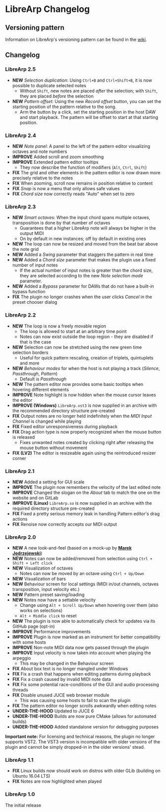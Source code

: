 # LibreArp Changelog

## Versioning pattern

Information on LibreArp's versioning pattern can be found
in the [wiki](https://gitlab.com/LibreArp/LibreArp/wikis/versioning-pattern).

## Changelog

### LibreArp 2.5

* **NEW** *Selection duplication*: Using `Ctrl+B` and `Ctrl+Shift+B`, it is now possible to duplicate selected notes
  * Without `Shift`, new notes are placed *after* the selection; with `Shift`, they are placed *before* the selection
* **NEW** *Pattern offset*: Using the new *Record offset* button, you can set the starting position of the pattern
  relative to the song.
  * Arm the button by a click, set the starting position in the host DAW and start playback. The pattern will be offset
    to start at that starting position.

### LibreArp 2.4

* **NEW** *Note panel*: A panel to the left of the pattern editor visualizing octaves and note numbers
* **IMPROVE** Added scroll and zoom smoothing
* **IMPROVE** Extended pattern editor tooltips
  * They now describe the function of modifiers (`Alt`, `Ctrl`, `Shift`)
* **FIX** The grid and other elements in the pattern editor is now drawn more precisely relative to the notes
* **FIX** When zooming, scroll now remains in position relative to content
* **FIX** *Snap* is now a menu that only allows safe values
* **FIX** *Chord size* now correctly reads "Auto" when set to zero

### LibreArp 2.3

* **NEW** *Smart octaves*: When the input chord spans multiple octaves, transposition is done by that number of octaves
  * Guarantees that a higher LibreArp note will always be higher in the output MIDI
  * On by default in new instances; off by default in existing ones
* **NEW** The loop can now be resized and moved from the beat bar above the note grid
* **NEW** Added a *Swing* parameter that staggers the pattern in real time
* **NEW** Added a *Chord size* parameter that makes the plugin use a fixed number of input notes
  * If the actual number of input notes is greater than the chord size, they are selected according to the new *Note selection mode* parameter.
* **NEW** Added a *Bypass* parameter for DAWs that do not have a built-in bypass function
* **FIX** The plugin no longer crashes when the user clicks *Cancel* in the preset chooser dialog

### LibreArp 2.2

* **NEW** The loop is now a freely movable region
  * The loop is allowed to start at an arbitrary time point
  * Notes can now exist outside the loop region - they are disabled if that is the case
* **NEW** Selection can now be stretched using the new green time selection borders
  * Useful for quick pattern rescaling, creation of triplets, quintuplets and more
* **NEW** *Behaviour modes* for when the host is not playing a track (*Silence*, *Passthrough*, *Pattern*)
  * Default is *Passthrough*
* **NEW** The pattern editor now provides some basic tooltips when hovering different elements
* **IMPROVE** Note highlight is now hidden when the mouse cursor leaves the editor
* **IMPROVE (Windows)** `LibreArp.vst3` is now supplied in an archive with the recommended directory structure pre-created
* **FIX** Output notes are no longer held indefinitely when the *MIDI Input Channel* is changed while playing
* **FIX** Fixed editor unresponsiveness during playback
* **FIX** Drag action type is now properly recognized when the mouse button is released
  * Fixes unwanted notes created by clicking right after releasing the mouse button without movement
* **FIX (LV2)** The editor is resizeable again using the reintroduced resizer corner

### LibreArp 2.1

* **NEW** Added a setting for GUI scale
* **IMPROVE** The plugin now remembers the velocity of the last edited note
* **IMPROVE** Changed the slogan on the *About* tab to match the one on the website and on GitLab
* **IMPROVE (Linux)** `LibreArp.so` is now supplied in an archive with the required directory structure pre-created
* **FIX** Fixed a pretty serious memory leak in handling Pattern editor's drag actions
* **FIX** Renoise now correctly accepts our MIDI output


### LibreArp 2.0

* **NEW** A new look-and-feel (based on a mock-up by [**Marek Jędrzejewski**](https://github.com/marekjedrzejewski))
* **NEW** Notes can now be added/removed from selection using `Ctrl + Shift + Left click`
* **NEW** Visualization of octaves
    * Notes can now be moved by an octave using `Ctrl + Up/Down`
* **NEW** Visualization of bars
* **NEW** Behaviour screen for local settings (MIDI in/out channels, octaves transposition, input velocity etc.)
* **NEW** Pattern preset saving/loading
* **NEW** Notes now have a settable velocity
  * Change using `Alt + Scroll Up/Down` when hovering over them (also works on selections)
  * `Alt + Middle click` to reset
* **NEW** The plugin is now able to automatically check for updates via its GitHub page (opt-in)
* **IMPROVE** Performance improvements
* **IMPROVE** Plugin is now marked as an instrument for better compatibility with some hosts
* **IMPROVE** Non-note MIDI data now gets passed through the plugin
* **IMPROVE** Input velocity is now taken into account when playing the arpeggio
    * This may be changed in the Behaviour screen
* **FIX** About box text is no longer mangled under Windows
* **FIX** Fix a crash that happens when editing patterns during playback
* **FIX** Fix a crash caused by invalid MIDI note data
* **FIX** Fix some potential race-conditions of the GUI and audio processing threads
* **FIX** Disable unused JUCE web browser module
    * This was causing some hosts to fail to scan the plugin
* **FIX** The pattern editor no longer scrolls awkwardly when editing notes
* **UNDER-THE-HOOD** Updated to JUCE 6
* **UNDER-THE-HOOD** Builds are now pure CMake (allows for automated builds)
* **UNDER-THE-HOOD** Added standalone version for debugging purposes

**Important note:** For licensing and technical reasons, the plugin no longer supports VST2. The VST3 version is incompatible with older versions of the plugin and cannot be simply dropped-in in the older versions' stead.


### LibreArp 1.1

* **FIX** Linux builds now should work on distros with older GLib (building on Ubuntu 16.04 LTS)
* **FIX** Notes are now highlighted when played


### LibreArp 1.0

The initial release
